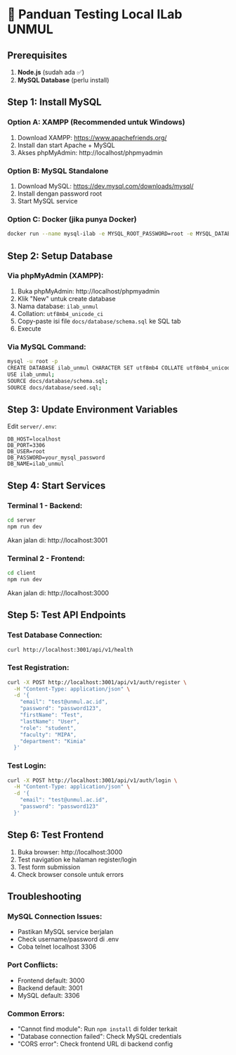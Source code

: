 # 🚀 Panduan Testing Local ILab UNMUL

## Prerequisites
1. **Node.js** (sudah ada ✅)
2. **MySQL Database** (perlu install)

## Step 1: Install MySQL

### Option A: XAMPP (Recommended untuk Windows)
1. Download XAMPP: https://www.apachefriends.org/
2. Install dan start Apache + MySQL
3. Akses phpMyAdmin: http://localhost/phpmyadmin

### Option B: MySQL Standalone
1. Download MySQL: https://dev.mysql.com/downloads/mysql/
2. Install dengan password root
3. Start MySQL service

### Option C: Docker (jika punya Docker)
```bash
docker run --name mysql-ilab -e MYSQL_ROOT_PASSWORD=root -e MYSQL_DATABASE=ilab_unmul -p 3306:3306 -d mysql:8.0
```

## Step 2: Setup Database

### Via phpMyAdmin (XAMPP):
1. Buka phpMyAdmin: http://localhost/phpmyadmin
2. Klik "New" untuk create database
3. Nama database: `ilab_unmul`
4. Collation: `utf8mb4_unicode_ci`
5. Copy-paste isi file `docs/database/schema.sql` ke SQL tab
6. Execute

### Via MySQL Command:
```bash
mysql -u root -p
CREATE DATABASE ilab_unmul CHARACTER SET utf8mb4 COLLATE utf8mb4_unicode_ci;
USE ilab_unmul;
SOURCE docs/database/schema.sql;
SOURCE docs/database/seed.sql;
```

## Step 3: Update Environment Variables

Edit `server/.env`:
```env
DB_HOST=localhost
DB_PORT=3306
DB_USER=root
DB_PASSWORD=your_mysql_password
DB_NAME=ilab_unmul
```

## Step 4: Start Services

### Terminal 1 - Backend:
```bash
cd server
npm run dev
```
Akan jalan di: http://localhost:3001

### Terminal 2 - Frontend:
```bash
cd client  
npm run dev
```
Akan jalan di: http://localhost:3000

## Step 5: Test API Endpoints

### Test Database Connection:
```bash
curl http://localhost:3001/api/v1/health
```

### Test Registration:
```bash
curl -X POST http://localhost:3001/api/v1/auth/register \
  -H "Content-Type: application/json" \
  -d '{
    "email": "test@unmul.ac.id",
    "password": "password123",
    "firstName": "Test",
    "lastName": "User",
    "role": "student",
    "faculty": "MIPA",
    "department": "Kimia"
  }'
```

### Test Login:
```bash
curl -X POST http://localhost:3001/api/v1/auth/login \
  -H "Content-Type: application/json" \
  -d '{
    "email": "test@unmul.ac.id",
    "password": "password123"
  }'
```

## Step 6: Test Frontend

1. Buka browser: http://localhost:3000
2. Test navigation ke halaman register/login
3. Test form submission
4. Check browser console untuk errors

## Troubleshooting

### MySQL Connection Issues:
- Pastikan MySQL service berjalan
- Check username/password di .env
- Coba telnet localhost 3306

### Port Conflicts:
- Frontend default: 3000
- Backend default: 3001  
- MySQL default: 3306

### Common Errors:
- "Cannot find module": Run `npm install` di folder terkait
- "Database connection failed": Check MySQL credentials
- "CORS error": Check frontend URL di backend config